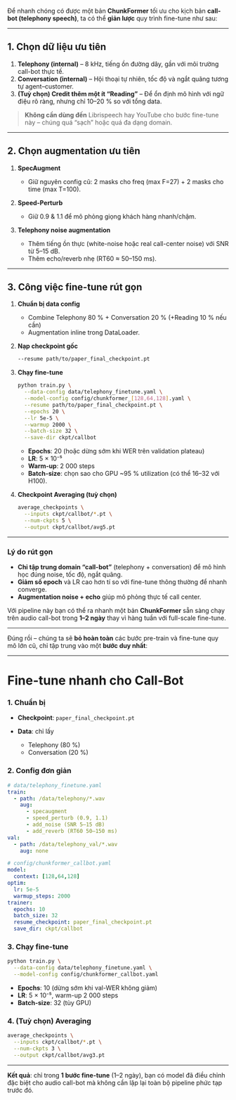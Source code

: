 Để nhanh chóng có được một bản **ChunkFormer** tối ưu cho kịch bản **call-bot (telephony speech)**, ta có thể **giản lược** quy trình fine-tune như sau:

---

## 1. Chọn dữ liệu ưu tiên

1. **Telephony (internal)**
   – 8 kHz, tiếng ồn đường dây, gần với môi trường call-bot thực tế.
2. **Conversation (internal)**
   – Hội thoại tự nhiên, tốc độ và ngắt quãng tương tự agent–customer.
3. **(Tuỳ chọn) Credit thêm một ít “Reading”**
   – Để ổn định mô hình với ngữ điệu rõ ràng, nhưng chỉ 10–20 % so với tổng data.

> **Không cần dùng đến** Librispeech hay YouTube cho bước fine-tune này – chúng quá “sạch” hoặc quá đa dạng domain.

---

## 2. Chọn augmentation ưu tiên

1. **SpecAugment**

   * Giữ nguyên config cũ: 2 masks cho freq (max F=27) + 2 masks cho time (max T=100).
2. **Speed-Perturb**

   * Giữ 0.9 & 1.1 để mô phỏng giọng khách hàng nhanh/chậm.
3. **Telephony noise augmentation**

   * Thêm tiếng ồn thực (white-noise hoặc real call-center noise) với SNR từ 5–15 dB.
   * Thêm echo/reverb nhẹ (RT60 ≈ 50–150 ms).

---

## 3. Công việc fine-tune rút gọn

1. **Chuẩn bị data config**

   * Combine Telephony 80 % + Conversation 20  % (+Reading 10 % nếu cần)
   * Augmentation inline trong DataLoader.

2. **Nạp checkpoint gốc**

   ```bash
   --resume path/to/paper_final_checkpoint.pt
   ```

3. **Chạy fine-tune**

   ```bash
   python train.py \
     --data-config data/telephony_finetune.yaml \
     --model-config config/chunkformer_[128,64,128].yaml \
     --resume path/to/paper_final_checkpoint.pt \
     --epochs 20 \
     --lr 5e-5 \
     --warmup 2000 \
     --batch-size 32 \
     --save-dir ckpt/callbot
   ```

   * **Epochs**: 20 (hoặc dừng sớm khi WER trên validation plateau)
   * **LR**: 5 × 10⁻⁵
   * **Warm-up**: 2 000 steps
   * **Batch-size**: chọn sao cho GPU \~95 % utilization (có thể 16–32 với H100).

4. **Checkpoint Averaging (tuỳ chọn)**

   ```bash
   average_checkpoints \
     --inputs ckpt/callbot/*.pt \
     --num-ckpts 5 \
     --output ckpt/callbot/avg5.pt
   ```

---

### Lý do rút gọn

* **Chỉ tập trung domain “call-bot”** (telephony + conversation) để mô hình học đúng noise, tốc độ, ngắt quãng.
* **Giảm số epoch** và LR cao hơn tí so với fine-tune thông thường để nhanh converge.
* **Augmentation noise + echo** giúp mô phỏng thực tế call center.

Với pipeline này bạn có thể ra nhanh một bản **ChunkFormer** sẵn sàng chạy trên audio call-bot trong **1–2 ngày** thay vì hàng tuần với full-scale fine-tune.


-----------------------

Đúng rồi – chúng ta sẽ **bỏ hoàn toàn** các bước pre-train và fine-tune quy mô lớn cũ, chỉ tập trung vào một **bước duy nhất**:

---

# Fine-tune nhanh cho Call-Bot

### 1. Chuẩn bị

* **Checkpoint**: `paper_final_checkpoint.pt`
* **Data**: chỉ lấy

  * Telephony (80 %)
  * Conversation (20 %)

### 2. Config đơn giản

```yaml
# data/telephony_finetune.yaml
train:
  - path: /data/telephony/*.wav
    aug: 
      - specaugment
      - speed_perturb (0.9, 1.1)
      - add_noise (SNR 5–15 dB)
      - add_reverb (RT60 50–150 ms)
val:
  - path: /data/telephony_val/*.wav
    aug: none
```

```yaml
# config/chunkformer_callbot.yaml
model:
  context: [128,64,128]
optim:
  lr: 5e-5
  warmup_steps: 2000
trainer:
  epochs: 10
  batch_size: 32
  resume_checkpoint: paper_final_checkpoint.pt
  save_dir: ckpt/callbot
```

### 3. Chạy fine-tune

```bash
python train.py \
  --data-config data/telephony_finetune.yaml \
  --model-config config/chunkformer_callbot.yaml
```

* **Epochs**: 10 (dừng sớm khi val-WER không giảm)
* **LR**: 5 × 10⁻⁵, warm-up 2 000 steps
* **Batch-size**: 32 (tùy GPU)

### 4. (Tuỳ chọn) Averaging

```bash
average_checkpoints \
  --inputs ckpt/callbot/*.pt \
  --num-ckpts 3 \
  --output ckpt/callbot/avg3.pt
```

---

**Kết quả**: chỉ trong **1 bước fine-tune** (1–2 ngày), bạn có model đã điều chỉnh đặc biệt cho audio call-bot mà không cần lặp lại toàn bộ pipeline phức tạp trước đó.


